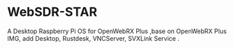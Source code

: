 # WebSDR-STAR
A Desktop Raspberry Pi OS for OpenWebRX Plus ,base on OpenWebRX Plus IMG, add Desktop, Rustdesk, VNCServer, SVXLink Service .
